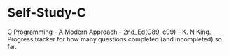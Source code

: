 # Self-Study-C

C Programming - A Modern Approach - 2nd_Ed(C89, c99) - K. N King.
Progress tracker for how many questions completed (and incompleted) so far.
